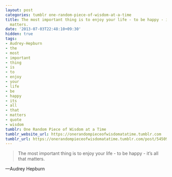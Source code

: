```yaml
---
layout: post
categories: tumblr one-random-piece-of-wisdom-at-a-time
title: The most important thing is to enjoy your life - to be happy - it’s all that
  matters.
date: '2013-07-03T22:48:10+09:30'
hidden: true
tags:
- Audrey-Hepburn
- the
- most
- important
- thing
- is
- to
- enjoy
- your
- life
- be
- happy
- its
- all
- that
- matters
- quote
- wisdom
tumblr: One Random Piece of Wisdom at a Time
tumblr_website_url: https://onerandompieceofwisdomatatime.tumblr.com
tumblr_url: https://onerandompieceofwisdomatatime.tumblr.com/post/54509781086/the-most-important-thing-is-to-enjoy-your-life
---
```

> The most important thing is to enjoy your life - to be happy - it’s all that matters.

—Audrey Hepburn
